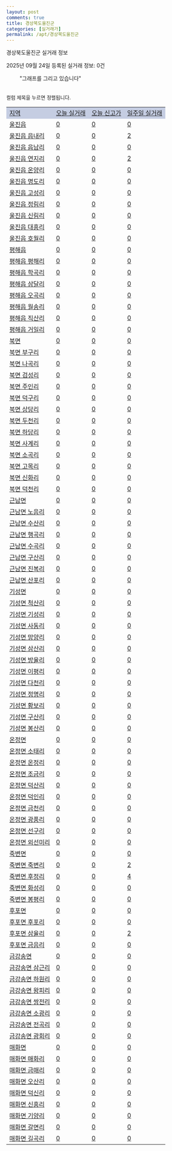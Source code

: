 ```yaml
---
layout: post
comments: true
title: 경상북도울진군
categories: [실거래가]
permalink: /apt/경상북도울진군
---
```


경상북도울진군 실거래 정보

2025년 09월 24일 등록된 실거래 정보: 0건

<!--<script async src="https://pagead2.googlesyndication.com/pagead/js/adsbygoogle.js?client=ca-pub-3485438051770037"
 crossorigin="anonymous"></script>-->

<script type="text/javascript">
  google.charts.load('current', {'packages':['corechart']});
  google.charts.setOnLoadCallback(drawChart);

  function drawChart() {
    var data = google.visualization.arrayToDataTable([['거래일', '매매', '전월세', '전매'], ['21-01', 1, 0, 0], ['21-02', 17, 12, 0], ['21-03', 1, 0, 0], ['21-04', 0, 1, 0], ['21-05', 1, 0, 0], ['21-06', 0, 1, 0], ['21-07', 1, 0, 0], ['21-08', 16, 3, 3], ['21-09', 11, 4, 0], ['21-10', 21, 4, 0], ['21-11', 8, 1, 0], ['21-12', 9, 4, 0], ['22-01', 19, 4, 0], ['22-02', 16, 11, 0], ['22-03', 14, 3, 0], ['22-04', 15, 5, 0], ['22-05', 12, 2, 0], ['22-06', 9, 4, 0], ['22-07', 11, 2, 1], ['22-08', 2, 0, 0], ['23-07', 7, 0, 1], ['23-08', 1, 0, 0], ['23-09', 2, 0, 0], ['23-10', 2, 1, 0], ['23-11', 7, 3, 0], ['23-12', 8, 2, 1], ['24-01', 1, 0, 0], ['24-02', 1, 0, 0], ['24-03', 1, 0, 0], ['24-04', 1, 0, 0], ['24-05', 5, 0, 0], ['24-06', 0, 1, 0], ['24-07', 1, 0, 0], ['24-08', 2, 0, 0], ['24-09', 3, 1, 0], ['24-10', 26, 2, 29], ['24-11', 7, 0, 7], ['24-12', 27, 27, 27], ['25-01', 24, 24, 24], ['25-02', 16, 16, 16], ['25-03', 14, 14, 14], ['25-04', 13, 13, 13], ['25-05', 8, 8, 8], ['25-06', 8, 8, 8], ['25-07', 16, 16, 16], ['25-08', 6, 6, 6], ['25-09', 12, 12, 12]]);

    var options = {
      title: '최근 1년간 유형별 거래량 추이',
      legend: { position: 'bottom' }
    };

    setTimeout(function() {
        var chart = new google.visualization.LineChart(document.getElementById('columnchart_material'));
        chart.draw(data, (options));
        document.getElementById('loading').style.display = 'none';
        var dayLabel = (new Date()).getDay();
        if (dayLabel < 2) {
            sorttable.innerSortFunction.apply(document.getElementById('week'), []);
            sorttable.innerSortFunction.apply(document.getElementById('week'), []);        
        }
        else {
            sorttable.innerSortFunction.apply(document.getElementById('today'), []);
            sorttable.innerSortFunction.apply(document.getElementById('today'), []);
        }
    }, 200);

  }
</script>

<div id="loading" style="z-index:20; display: block; margin-left: 35px">"그래프를 그리고 있습니다"</div>
<div id="columnchart_material" style="width: 95%; margin-left: -35px; display: block"></div>
<!--<div style="width: 95%; margin-left: -35px; display: block">
      <script async src="https://pagead2.googlesyndication.com/pagead/js/adsbygoogle.js?client=ca-pub-3485438051770037"
          crossorigin="anonymous"></script>
      <ins class="adsbygoogle"
          style="display:block"
          data-ad-format="fluid"
          data-ad-layout-key="-fb+5w+4e-db+86"
          data-ad-client="ca-pub-3485438051770037"
          data-ad-slot="1827090281"></ins>
      <script>
          (adsbygoogle = window.adsbygoogle || []).push({});
      </script>
</div>-->
<br>

<font size='small' style='font-size: small;'>컬럼 제목을 누르면 정렬됩니다.</font>
<table class="sortable">
  <tr style='background-color: rgba(114, 132, 186,0.4);'>
    <td id="region"><a href="#">지역</a></td>
    <td id="today"><a href="#">오늘 실거래</a></td>
    <td id="today_new"><a href="#">오늘 신고가</a></td>
    <td id="week"><a href="#">일주일 실거래</a></td>
  </tr>

  
  <tr class="item">
    <td><a href="경상북도울진군울진읍">울진읍</a></td>
    <td><a href="경상북도울진군울진읍">0</a></td>
    <td><a href="경상북도울진군울진읍">0</a></td>
    <td><a href="경상북도울진군울진읍">0</a></td>
  </tr>
    

  <tr class="item">
    <td><a href="경상북도울진군울진읍읍내리">울진읍 읍내리</a></td>
    <td><a href="경상북도울진군울진읍읍내리">0</a></td>
    <td><a href="경상북도울진군울진읍읍내리">0</a></td>
    <td><a href="경상북도울진군울진읍읍내리">2</a></td>
  </tr>
    

  <tr class="item">
    <td><a href="경상북도울진군울진읍읍남리">울진읍 읍남리</a></td>
    <td><a href="경상북도울진군울진읍읍남리">0</a></td>
    <td><a href="경상북도울진군울진읍읍남리">0</a></td>
    <td><a href="경상북도울진군울진읍읍남리">0</a></td>
  </tr>
    

  <tr class="item">
    <td><a href="경상북도울진군울진읍연지리">울진읍 연지리</a></td>
    <td><a href="경상북도울진군울진읍연지리">0</a></td>
    <td><a href="경상북도울진군울진읍연지리">0</a></td>
    <td><a href="경상북도울진군울진읍연지리">2</a></td>
  </tr>
    

  <tr class="item">
    <td><a href="경상북도울진군울진읍온양리">울진읍 온양리</a></td>
    <td><a href="경상북도울진군울진읍온양리">0</a></td>
    <td><a href="경상북도울진군울진읍온양리">0</a></td>
    <td><a href="경상북도울진군울진읍온양리">0</a></td>
  </tr>
    

  <tr class="item">
    <td><a href="경상북도울진군울진읍명도리">울진읍 명도리</a></td>
    <td><a href="경상북도울진군울진읍명도리">0</a></td>
    <td><a href="경상북도울진군울진읍명도리">0</a></td>
    <td><a href="경상북도울진군울진읍명도리">0</a></td>
  </tr>
    

  <tr class="item">
    <td><a href="경상북도울진군울진읍고성리">울진읍 고성리</a></td>
    <td><a href="경상북도울진군울진읍고성리">0</a></td>
    <td><a href="경상북도울진군울진읍고성리">0</a></td>
    <td><a href="경상북도울진군울진읍고성리">0</a></td>
  </tr>
    

  <tr class="item">
    <td><a href="경상북도울진군울진읍정림리">울진읍 정림리</a></td>
    <td><a href="경상북도울진군울진읍정림리">0</a></td>
    <td><a href="경상북도울진군울진읍정림리">0</a></td>
    <td><a href="경상북도울진군울진읍정림리">0</a></td>
  </tr>
    

  <tr class="item">
    <td><a href="경상북도울진군울진읍신림리">울진읍 신림리</a></td>
    <td><a href="경상북도울진군울진읍신림리">0</a></td>
    <td><a href="경상북도울진군울진읍신림리">0</a></td>
    <td><a href="경상북도울진군울진읍신림리">0</a></td>
  </tr>
    

  <tr class="item">
    <td><a href="경상북도울진군울진읍대흥리">울진읍 대흥리</a></td>
    <td><a href="경상북도울진군울진읍대흥리">0</a></td>
    <td><a href="경상북도울진군울진읍대흥리">0</a></td>
    <td><a href="경상북도울진군울진읍대흥리">0</a></td>
  </tr>
    

  <tr class="item">
    <td><a href="경상북도울진군울진읍호월리">울진읍 호월리</a></td>
    <td><a href="경상북도울진군울진읍호월리">0</a></td>
    <td><a href="경상북도울진군울진읍호월리">0</a></td>
    <td><a href="경상북도울진군울진읍호월리">0</a></td>
  </tr>
    

  <tr class="item">
    <td><a href="경상북도울진군평해읍">평해읍</a></td>
    <td><a href="경상북도울진군평해읍">0</a></td>
    <td><a href="경상북도울진군평해읍">0</a></td>
    <td><a href="경상북도울진군평해읍">0</a></td>
  </tr>
    

  <tr class="item">
    <td><a href="경상북도울진군평해읍평해리">평해읍 평해리</a></td>
    <td><a href="경상북도울진군평해읍평해리">0</a></td>
    <td><a href="경상북도울진군평해읍평해리">0</a></td>
    <td><a href="경상북도울진군평해읍평해리">0</a></td>
  </tr>
    

  <tr class="item">
    <td><a href="경상북도울진군평해읍학곡리">평해읍 학곡리</a></td>
    <td><a href="경상북도울진군평해읍학곡리">0</a></td>
    <td><a href="경상북도울진군평해읍학곡리">0</a></td>
    <td><a href="경상북도울진군평해읍학곡리">0</a></td>
  </tr>
    

  <tr class="item">
    <td><a href="경상북도울진군평해읍삼달리">평해읍 삼달리</a></td>
    <td><a href="경상북도울진군평해읍삼달리">0</a></td>
    <td><a href="경상북도울진군평해읍삼달리">0</a></td>
    <td><a href="경상북도울진군평해읍삼달리">0</a></td>
  </tr>
    

  <tr class="item">
    <td><a href="경상북도울진군평해읍오곡리">평해읍 오곡리</a></td>
    <td><a href="경상북도울진군평해읍오곡리">0</a></td>
    <td><a href="경상북도울진군평해읍오곡리">0</a></td>
    <td><a href="경상북도울진군평해읍오곡리">0</a></td>
  </tr>
    

  <tr class="item">
    <td><a href="경상북도울진군평해읍월송리">평해읍 월송리</a></td>
    <td><a href="경상북도울진군평해읍월송리">0</a></td>
    <td><a href="경상북도울진군평해읍월송리">0</a></td>
    <td><a href="경상북도울진군평해읍월송리">0</a></td>
  </tr>
    

  <tr class="item">
    <td><a href="경상북도울진군평해읍직산리">평해읍 직산리</a></td>
    <td><a href="경상북도울진군평해읍직산리">0</a></td>
    <td><a href="경상북도울진군평해읍직산리">0</a></td>
    <td><a href="경상북도울진군평해읍직산리">0</a></td>
  </tr>
    

  <tr class="item">
    <td><a href="경상북도울진군평해읍거일리">평해읍 거일리</a></td>
    <td><a href="경상북도울진군평해읍거일리">0</a></td>
    <td><a href="경상북도울진군평해읍거일리">0</a></td>
    <td><a href="경상북도울진군평해읍거일리">0</a></td>
  </tr>
    

  <tr class="item">
    <td><a href="경상북도울진군북면">북면</a></td>
    <td><a href="경상북도울진군북면">0</a></td>
    <td><a href="경상북도울진군북면">0</a></td>
    <td><a href="경상북도울진군북면">0</a></td>
  </tr>
    

  <tr class="item">
    <td><a href="경상북도울진군북면부구리">북면 부구리</a></td>
    <td><a href="경상북도울진군북면부구리">0</a></td>
    <td><a href="경상북도울진군북면부구리">0</a></td>
    <td><a href="경상북도울진군북면부구리">0</a></td>
  </tr>
    

  <tr class="item">
    <td><a href="경상북도울진군북면나곡리">북면 나곡리</a></td>
    <td><a href="경상북도울진군북면나곡리">0</a></td>
    <td><a href="경상북도울진군북면나곡리">0</a></td>
    <td><a href="경상북도울진군북면나곡리">0</a></td>
  </tr>
    

  <tr class="item">
    <td><a href="경상북도울진군북면검성리">북면 검성리</a></td>
    <td><a href="경상북도울진군북면검성리">0</a></td>
    <td><a href="경상북도울진군북면검성리">0</a></td>
    <td><a href="경상북도울진군북면검성리">0</a></td>
  </tr>
    

  <tr class="item">
    <td><a href="경상북도울진군북면주인리">북면 주인리</a></td>
    <td><a href="경상북도울진군북면주인리">0</a></td>
    <td><a href="경상북도울진군북면주인리">0</a></td>
    <td><a href="경상북도울진군북면주인리">0</a></td>
  </tr>
    

  <tr class="item">
    <td><a href="경상북도울진군북면덕구리">북면 덕구리</a></td>
    <td><a href="경상북도울진군북면덕구리">0</a></td>
    <td><a href="경상북도울진군북면덕구리">0</a></td>
    <td><a href="경상북도울진군북면덕구리">0</a></td>
  </tr>
    

  <tr class="item">
    <td><a href="경상북도울진군북면상당리">북면 상당리</a></td>
    <td><a href="경상북도울진군북면상당리">0</a></td>
    <td><a href="경상북도울진군북면상당리">0</a></td>
    <td><a href="경상북도울진군북면상당리">0</a></td>
  </tr>
    

  <tr class="item">
    <td><a href="경상북도울진군북면두천리">북면 두천리</a></td>
    <td><a href="경상북도울진군북면두천리">0</a></td>
    <td><a href="경상북도울진군북면두천리">0</a></td>
    <td><a href="경상북도울진군북면두천리">0</a></td>
  </tr>
    

  <tr class="item">
    <td><a href="경상북도울진군북면하당리">북면 하당리</a></td>
    <td><a href="경상북도울진군북면하당리">0</a></td>
    <td><a href="경상북도울진군북면하당리">0</a></td>
    <td><a href="경상북도울진군북면하당리">0</a></td>
  </tr>
    

  <tr class="item">
    <td><a href="경상북도울진군북면사계리">북면 사계리</a></td>
    <td><a href="경상북도울진군북면사계리">0</a></td>
    <td><a href="경상북도울진군북면사계리">0</a></td>
    <td><a href="경상북도울진군북면사계리">0</a></td>
  </tr>
    

  <tr class="item">
    <td><a href="경상북도울진군북면소곡리">북면 소곡리</a></td>
    <td><a href="경상북도울진군북면소곡리">0</a></td>
    <td><a href="경상북도울진군북면소곡리">0</a></td>
    <td><a href="경상북도울진군북면소곡리">0</a></td>
  </tr>
    

  <tr class="item">
    <td><a href="경상북도울진군북면고목리">북면 고목리</a></td>
    <td><a href="경상북도울진군북면고목리">0</a></td>
    <td><a href="경상북도울진군북면고목리">0</a></td>
    <td><a href="경상북도울진군북면고목리">0</a></td>
  </tr>
    

  <tr class="item">
    <td><a href="경상북도울진군북면신화리">북면 신화리</a></td>
    <td><a href="경상북도울진군북면신화리">0</a></td>
    <td><a href="경상북도울진군북면신화리">0</a></td>
    <td><a href="경상북도울진군북면신화리">0</a></td>
  </tr>
    

  <tr class="item">
    <td><a href="경상북도울진군북면덕천리">북면 덕천리</a></td>
    <td><a href="경상북도울진군북면덕천리">0</a></td>
    <td><a href="경상북도울진군북면덕천리">0</a></td>
    <td><a href="경상북도울진군북면덕천리">0</a></td>
  </tr>
    

  <tr class="item">
    <td><a href="경상북도울진군근남면">근남면</a></td>
    <td><a href="경상북도울진군근남면">0</a></td>
    <td><a href="경상북도울진군근남면">0</a></td>
    <td><a href="경상북도울진군근남면">0</a></td>
  </tr>
    

  <tr class="item">
    <td><a href="경상북도울진군근남면노음리">근남면 노음리</a></td>
    <td><a href="경상북도울진군근남면노음리">0</a></td>
    <td><a href="경상북도울진군근남면노음리">0</a></td>
    <td><a href="경상북도울진군근남면노음리">0</a></td>
  </tr>
    

  <tr class="item">
    <td><a href="경상북도울진군근남면수산리">근남면 수산리</a></td>
    <td><a href="경상북도울진군근남면수산리">0</a></td>
    <td><a href="경상북도울진군근남면수산리">0</a></td>
    <td><a href="경상북도울진군근남면수산리">0</a></td>
  </tr>
    

  <tr class="item">
    <td><a href="경상북도울진군근남면행곡리">근남면 행곡리</a></td>
    <td><a href="경상북도울진군근남면행곡리">0</a></td>
    <td><a href="경상북도울진군근남면행곡리">0</a></td>
    <td><a href="경상북도울진군근남면행곡리">0</a></td>
  </tr>
    

  <tr class="item">
    <td><a href="경상북도울진군근남면수곡리">근남면 수곡리</a></td>
    <td><a href="경상북도울진군근남면수곡리">0</a></td>
    <td><a href="경상북도울진군근남면수곡리">0</a></td>
    <td><a href="경상북도울진군근남면수곡리">0</a></td>
  </tr>
    

  <tr class="item">
    <td><a href="경상북도울진군근남면구산리">근남면 구산리</a></td>
    <td><a href="경상북도울진군근남면구산리">0</a></td>
    <td><a href="경상북도울진군근남면구산리">0</a></td>
    <td><a href="경상북도울진군근남면구산리">0</a></td>
  </tr>
    

  <tr class="item">
    <td><a href="경상북도울진군근남면진복리">근남면 진복리</a></td>
    <td><a href="경상북도울진군근남면진복리">0</a></td>
    <td><a href="경상북도울진군근남면진복리">0</a></td>
    <td><a href="경상북도울진군근남면진복리">0</a></td>
  </tr>
    

  <tr class="item">
    <td><a href="경상북도울진군근남면산포리">근남면 산포리</a></td>
    <td><a href="경상북도울진군근남면산포리">0</a></td>
    <td><a href="경상북도울진군근남면산포리">0</a></td>
    <td><a href="경상북도울진군근남면산포리">0</a></td>
  </tr>
    

  <tr class="item">
    <td><a href="경상북도울진군기성면">기성면</a></td>
    <td><a href="경상북도울진군기성면">0</a></td>
    <td><a href="경상북도울진군기성면">0</a></td>
    <td><a href="경상북도울진군기성면">0</a></td>
  </tr>
    

  <tr class="item">
    <td><a href="경상북도울진군기성면척산리">기성면 척산리</a></td>
    <td><a href="경상북도울진군기성면척산리">0</a></td>
    <td><a href="경상북도울진군기성면척산리">0</a></td>
    <td><a href="경상북도울진군기성면척산리">0</a></td>
  </tr>
    

  <tr class="item">
    <td><a href="경상북도울진군기성면기성리">기성면 기성리</a></td>
    <td><a href="경상북도울진군기성면기성리">0</a></td>
    <td><a href="경상북도울진군기성면기성리">0</a></td>
    <td><a href="경상북도울진군기성면기성리">0</a></td>
  </tr>
    

  <tr class="item">
    <td><a href="경상북도울진군기성면사동리">기성면 사동리</a></td>
    <td><a href="경상북도울진군기성면사동리">0</a></td>
    <td><a href="경상북도울진군기성면사동리">0</a></td>
    <td><a href="경상북도울진군기성면사동리">0</a></td>
  </tr>
    

  <tr class="item">
    <td><a href="경상북도울진군기성면망양리">기성면 망양리</a></td>
    <td><a href="경상북도울진군기성면망양리">0</a></td>
    <td><a href="경상북도울진군기성면망양리">0</a></td>
    <td><a href="경상북도울진군기성면망양리">0</a></td>
  </tr>
    

  <tr class="item">
    <td><a href="경상북도울진군기성면삼산리">기성면 삼산리</a></td>
    <td><a href="경상북도울진군기성면삼산리">0</a></td>
    <td><a href="경상북도울진군기성면삼산리">0</a></td>
    <td><a href="경상북도울진군기성면삼산리">0</a></td>
  </tr>
    

  <tr class="item">
    <td><a href="경상북도울진군기성면방율리">기성면 방율리</a></td>
    <td><a href="경상북도울진군기성면방율리">0</a></td>
    <td><a href="경상북도울진군기성면방율리">0</a></td>
    <td><a href="경상북도울진군기성면방율리">0</a></td>
  </tr>
    

  <tr class="item">
    <td><a href="경상북도울진군기성면이평리">기성면 이평리</a></td>
    <td><a href="경상북도울진군기성면이평리">0</a></td>
    <td><a href="경상북도울진군기성면이평리">0</a></td>
    <td><a href="경상북도울진군기성면이평리">0</a></td>
  </tr>
    

  <tr class="item">
    <td><a href="경상북도울진군기성면다천리">기성면 다천리</a></td>
    <td><a href="경상북도울진군기성면다천리">0</a></td>
    <td><a href="경상북도울진군기성면다천리">0</a></td>
    <td><a href="경상북도울진군기성면다천리">0</a></td>
  </tr>
    

  <tr class="item">
    <td><a href="경상북도울진군기성면정명리">기성면 정명리</a></td>
    <td><a href="경상북도울진군기성면정명리">0</a></td>
    <td><a href="경상북도울진군기성면정명리">0</a></td>
    <td><a href="경상북도울진군기성면정명리">0</a></td>
  </tr>
    

  <tr class="item">
    <td><a href="경상북도울진군기성면황보리">기성면 황보리</a></td>
    <td><a href="경상북도울진군기성면황보리">0</a></td>
    <td><a href="경상북도울진군기성면황보리">0</a></td>
    <td><a href="경상북도울진군기성면황보리">0</a></td>
  </tr>
    

  <tr class="item">
    <td><a href="경상북도울진군기성면구산리">기성면 구산리</a></td>
    <td><a href="경상북도울진군기성면구산리">0</a></td>
    <td><a href="경상북도울진군기성면구산리">0</a></td>
    <td><a href="경상북도울진군기성면구산리">0</a></td>
  </tr>
    

  <tr class="item">
    <td><a href="경상북도울진군기성면봉산리">기성면 봉산리</a></td>
    <td><a href="경상북도울진군기성면봉산리">0</a></td>
    <td><a href="경상북도울진군기성면봉산리">0</a></td>
    <td><a href="경상북도울진군기성면봉산리">0</a></td>
  </tr>
    

  <tr class="item">
    <td><a href="경상북도울진군온정면">온정면</a></td>
    <td><a href="경상북도울진군온정면">0</a></td>
    <td><a href="경상북도울진군온정면">0</a></td>
    <td><a href="경상북도울진군온정면">0</a></td>
  </tr>
    

  <tr class="item">
    <td><a href="경상북도울진군온정면소태리">온정면 소태리</a></td>
    <td><a href="경상북도울진군온정면소태리">0</a></td>
    <td><a href="경상북도울진군온정면소태리">0</a></td>
    <td><a href="경상북도울진군온정면소태리">0</a></td>
  </tr>
    

  <tr class="item">
    <td><a href="경상북도울진군온정면온정리">온정면 온정리</a></td>
    <td><a href="경상북도울진군온정면온정리">0</a></td>
    <td><a href="경상북도울진군온정면온정리">0</a></td>
    <td><a href="경상북도울진군온정면온정리">0</a></td>
  </tr>
    

  <tr class="item">
    <td><a href="경상북도울진군온정면조금리">온정면 조금리</a></td>
    <td><a href="경상북도울진군온정면조금리">0</a></td>
    <td><a href="경상북도울진군온정면조금리">0</a></td>
    <td><a href="경상북도울진군온정면조금리">0</a></td>
  </tr>
    

  <tr class="item">
    <td><a href="경상북도울진군온정면덕산리">온정면 덕산리</a></td>
    <td><a href="경상북도울진군온정면덕산리">0</a></td>
    <td><a href="경상북도울진군온정면덕산리">0</a></td>
    <td><a href="경상북도울진군온정면덕산리">0</a></td>
  </tr>
    

  <tr class="item">
    <td><a href="경상북도울진군온정면덕인리">온정면 덕인리</a></td>
    <td><a href="경상북도울진군온정면덕인리">0</a></td>
    <td><a href="경상북도울진군온정면덕인리">0</a></td>
    <td><a href="경상북도울진군온정면덕인리">0</a></td>
  </tr>
    

  <tr class="item">
    <td><a href="경상북도울진군온정면금천리">온정면 금천리</a></td>
    <td><a href="경상북도울진군온정면금천리">0</a></td>
    <td><a href="경상북도울진군온정면금천리">0</a></td>
    <td><a href="경상북도울진군온정면금천리">0</a></td>
  </tr>
    

  <tr class="item">
    <td><a href="경상북도울진군온정면광품리">온정면 광품리</a></td>
    <td><a href="경상북도울진군온정면광품리">0</a></td>
    <td><a href="경상북도울진군온정면광품리">0</a></td>
    <td><a href="경상북도울진군온정면광품리">0</a></td>
  </tr>
    

  <tr class="item">
    <td><a href="경상북도울진군온정면선구리">온정면 선구리</a></td>
    <td><a href="경상북도울진군온정면선구리">0</a></td>
    <td><a href="경상북도울진군온정면선구리">0</a></td>
    <td><a href="경상북도울진군온정면선구리">0</a></td>
  </tr>
    

  <tr class="item">
    <td><a href="경상북도울진군온정면외선미리">온정면 외선미리</a></td>
    <td><a href="경상북도울진군온정면외선미리">0</a></td>
    <td><a href="경상북도울진군온정면외선미리">0</a></td>
    <td><a href="경상북도울진군온정면외선미리">0</a></td>
  </tr>
    

  <tr class="item">
    <td><a href="경상북도울진군죽변면">죽변면</a></td>
    <td><a href="경상북도울진군죽변면">0</a></td>
    <td><a href="경상북도울진군죽변면">0</a></td>
    <td><a href="경상북도울진군죽변면">0</a></td>
  </tr>
    

  <tr class="item">
    <td><a href="경상북도울진군죽변면죽변리">죽변면 죽변리</a></td>
    <td><a href="경상북도울진군죽변면죽변리">0</a></td>
    <td><a href="경상북도울진군죽변면죽변리">0</a></td>
    <td><a href="경상북도울진군죽변면죽변리">2</a></td>
  </tr>
    

  <tr class="item">
    <td><a href="경상북도울진군죽변면후정리">죽변면 후정리</a></td>
    <td><a href="경상북도울진군죽변면후정리">0</a></td>
    <td><a href="경상북도울진군죽변면후정리">0</a></td>
    <td><a href="경상북도울진군죽변면후정리">4</a></td>
  </tr>
    

  <tr class="item">
    <td><a href="경상북도울진군죽변면화성리">죽변면 화성리</a></td>
    <td><a href="경상북도울진군죽변면화성리">0</a></td>
    <td><a href="경상북도울진군죽변면화성리">0</a></td>
    <td><a href="경상북도울진군죽변면화성리">0</a></td>
  </tr>
    

  <tr class="item">
    <td><a href="경상북도울진군죽변면봉평리">죽변면 봉평리</a></td>
    <td><a href="경상북도울진군죽변면봉평리">0</a></td>
    <td><a href="경상북도울진군죽변면봉평리">0</a></td>
    <td><a href="경상북도울진군죽변면봉평리">0</a></td>
  </tr>
    

  <tr class="item">
    <td><a href="경상북도울진군후포면">후포면</a></td>
    <td><a href="경상북도울진군후포면">0</a></td>
    <td><a href="경상북도울진군후포면">0</a></td>
    <td><a href="경상북도울진군후포면">0</a></td>
  </tr>
    

  <tr class="item">
    <td><a href="경상북도울진군후포면후포리">후포면 후포리</a></td>
    <td><a href="경상북도울진군후포면후포리">0</a></td>
    <td><a href="경상북도울진군후포면후포리">0</a></td>
    <td><a href="경상북도울진군후포면후포리">0</a></td>
  </tr>
    

  <tr class="item">
    <td><a href="경상북도울진군후포면삼율리">후포면 삼율리</a></td>
    <td><a href="경상북도울진군후포면삼율리">0</a></td>
    <td><a href="경상북도울진군후포면삼율리">0</a></td>
    <td><a href="경상북도울진군후포면삼율리">2</a></td>
  </tr>
    

  <tr class="item">
    <td><a href="경상북도울진군후포면금음리">후포면 금음리</a></td>
    <td><a href="경상북도울진군후포면금음리">0</a></td>
    <td><a href="경상북도울진군후포면금음리">0</a></td>
    <td><a href="경상북도울진군후포면금음리">0</a></td>
  </tr>
    

  <tr class="item">
    <td><a href="경상북도울진군금강송면">금강송면</a></td>
    <td><a href="경상북도울진군금강송면">0</a></td>
    <td><a href="경상북도울진군금강송면">0</a></td>
    <td><a href="경상북도울진군금강송면">0</a></td>
  </tr>
    

  <tr class="item">
    <td><a href="경상북도울진군금강송면삼근리">금강송면 삼근리</a></td>
    <td><a href="경상북도울진군금강송면삼근리">0</a></td>
    <td><a href="경상북도울진군금강송면삼근리">0</a></td>
    <td><a href="경상북도울진군금강송면삼근리">0</a></td>
  </tr>
    

  <tr class="item">
    <td><a href="경상북도울진군금강송면하원리">금강송면 하원리</a></td>
    <td><a href="경상북도울진군금강송면하원리">0</a></td>
    <td><a href="경상북도울진군금강송면하원리">0</a></td>
    <td><a href="경상북도울진군금강송면하원리">0</a></td>
  </tr>
    

  <tr class="item">
    <td><a href="경상북도울진군금강송면왕피리">금강송면 왕피리</a></td>
    <td><a href="경상북도울진군금강송면왕피리">0</a></td>
    <td><a href="경상북도울진군금강송면왕피리">0</a></td>
    <td><a href="경상북도울진군금강송면왕피리">0</a></td>
  </tr>
    

  <tr class="item">
    <td><a href="경상북도울진군금강송면쌍전리">금강송면 쌍전리</a></td>
    <td><a href="경상북도울진군금강송면쌍전리">0</a></td>
    <td><a href="경상북도울진군금강송면쌍전리">0</a></td>
    <td><a href="경상북도울진군금강송면쌍전리">0</a></td>
  </tr>
    

  <tr class="item">
    <td><a href="경상북도울진군금강송면소광리">금강송면 소광리</a></td>
    <td><a href="경상북도울진군금강송면소광리">0</a></td>
    <td><a href="경상북도울진군금강송면소광리">0</a></td>
    <td><a href="경상북도울진군금강송면소광리">0</a></td>
  </tr>
    

  <tr class="item">
    <td><a href="경상북도울진군금강송면전곡리">금강송면 전곡리</a></td>
    <td><a href="경상북도울진군금강송면전곡리">0</a></td>
    <td><a href="경상북도울진군금강송면전곡리">0</a></td>
    <td><a href="경상북도울진군금강송면전곡리">0</a></td>
  </tr>
    

  <tr class="item">
    <td><a href="경상북도울진군금강송면광회리">금강송면 광회리</a></td>
    <td><a href="경상북도울진군금강송면광회리">0</a></td>
    <td><a href="경상북도울진군금강송면광회리">0</a></td>
    <td><a href="경상북도울진군금강송면광회리">0</a></td>
  </tr>
    

  <tr class="item">
    <td><a href="경상북도울진군매화면">매화면</a></td>
    <td><a href="경상북도울진군매화면">0</a></td>
    <td><a href="경상북도울진군매화면">0</a></td>
    <td><a href="경상북도울진군매화면">0</a></td>
  </tr>
    

  <tr class="item">
    <td><a href="경상북도울진군매화면매화리">매화면 매화리</a></td>
    <td><a href="경상북도울진군매화면매화리">0</a></td>
    <td><a href="경상북도울진군매화면매화리">0</a></td>
    <td><a href="경상북도울진군매화면매화리">0</a></td>
  </tr>
    

  <tr class="item">
    <td><a href="경상북도울진군매화면금매리">매화면 금매리</a></td>
    <td><a href="경상북도울진군매화면금매리">0</a></td>
    <td><a href="경상북도울진군매화면금매리">0</a></td>
    <td><a href="경상북도울진군매화면금매리">0</a></td>
  </tr>
    

  <tr class="item">
    <td><a href="경상북도울진군매화면오산리">매화면 오산리</a></td>
    <td><a href="경상북도울진군매화면오산리">0</a></td>
    <td><a href="경상북도울진군매화면오산리">0</a></td>
    <td><a href="경상북도울진군매화면오산리">0</a></td>
  </tr>
    

  <tr class="item">
    <td><a href="경상북도울진군매화면덕신리">매화면 덕신리</a></td>
    <td><a href="경상북도울진군매화면덕신리">0</a></td>
    <td><a href="경상북도울진군매화면덕신리">0</a></td>
    <td><a href="경상북도울진군매화면덕신리">0</a></td>
  </tr>
    

  <tr class="item">
    <td><a href="경상북도울진군매화면신흥리">매화면 신흥리</a></td>
    <td><a href="경상북도울진군매화면신흥리">0</a></td>
    <td><a href="경상북도울진군매화면신흥리">0</a></td>
    <td><a href="경상북도울진군매화면신흥리">0</a></td>
  </tr>
    

  <tr class="item">
    <td><a href="경상북도울진군매화면기양리">매화면 기양리</a></td>
    <td><a href="경상북도울진군매화면기양리">0</a></td>
    <td><a href="경상북도울진군매화면기양리">0</a></td>
    <td><a href="경상북도울진군매화면기양리">0</a></td>
  </tr>
    

  <tr class="item">
    <td><a href="경상북도울진군매화면갈면리">매화면 갈면리</a></td>
    <td><a href="경상북도울진군매화면갈면리">0</a></td>
    <td><a href="경상북도울진군매화면갈면리">0</a></td>
    <td><a href="경상북도울진군매화면갈면리">0</a></td>
  </tr>
    

  <tr class="item">
    <td><a href="경상북도울진군매화면길곡리">매화면 길곡리</a></td>
    <td><a href="경상북도울진군매화면길곡리">0</a></td>
    <td><a href="경상북도울진군매화면길곡리">0</a></td>
    <td><a href="경상북도울진군매화면길곡리">0</a></td>
  </tr>
    


</table>


    